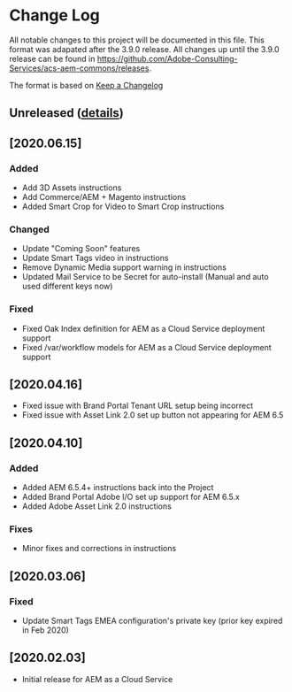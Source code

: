 # Change Log

All notable changes to this project will be documented in this file. This format was adapated
after the 3.9.0 release. All changes up until the 3.9.0 release can be found in https://github.com/Adobe-Consulting-Services/acs-aem-commons/releases.

The format is based on [Keep a Changelog](http://keepachangelog.com)

## Unreleased ([details][unreleased changes details])
<!-- Keep this up to date! After a release, change the tag name to the latest release -->
[unreleased changes details]: https://github.com/Adobe-Consulting-Services/acs-aem-commons/compare/acs-aem-commons-4.3.2...HEAD

## [2020.06.15]

### Added

+ Add 3D Assets instructions
+ Add Commerce/AEM + Magento instructions 
+ Added Smart Crop for Video to Smart Crop instructions

### Changed

+ Update "Coming Soon" features 
+ Update Smart Tags video in instructions
+ Remove Dynamic Media support warning in instructions
+ Updated Mail Service to be Secret for auto-install (Manual and auto used different keys now)

### Fixed

+ Fixed Oak Index definition for AEM as a Cloud Service deployment support
+ Fixed /var/workflow models for AEM as a Cloud Service deployment support

## [2020.04.16]

- Fixed issue with Brand Portal Tenant URL setup being incorrect
- Fixed issue with Asset Link 2.0 set up button not appearing for AEM 6.5

## [2020.04.10]

### Added
- Added AEM 6.5.4+ instructions back into the Project
- Added Brand Portal Adobe I/O set up support for AEM 6.5.x
- Added Adobe Asset Link 2.0 instructions

### Fixes
- Minor fixes and corrections in instructions

## [2020.03.06]

### Fixed
- Update Smart Tags EMEA configuration's private key (prior key expired in Feb 2020)

## [2020.02.03]

- Initial release for AEM as a Cloud Service
